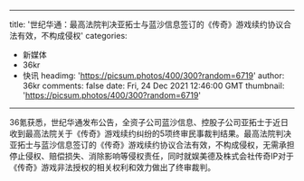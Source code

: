 
---
title: '世纪华通：最高法院判决亚拓士与蓝沙信息签订的《传奇》游戏续约协议合法有效，不构成侵权'
categories: 
 - 新媒体
 - 36kr
 - 快讯
headimg: 'https://picsum.photos/400/300?random=6719'
author: 36kr
comments: false
date: Fri, 24 Dec 2021 12:46:00 GMT
thumbnail: 'https://picsum.photos/400/300?random=6719'
---

<div>   
36氪获悉，世纪华通发布公告，全资子公司蓝沙信息、控股子公司亚拓士于近日收到最高法院关于《传奇》游戏续约纠纷的5项终审民事裁判结果。最高法院判决亚拓士与蓝沙信息签订的《传奇》游戏续约协议合法有效，不构成侵权，无需承担停止侵权、赔偿损失、消除影响等侵权责任，同时就娱美德及株式会社传奇IP对于《传奇》游戏非法授权的相关权利和效力做出了终审裁判。  
</div>
            